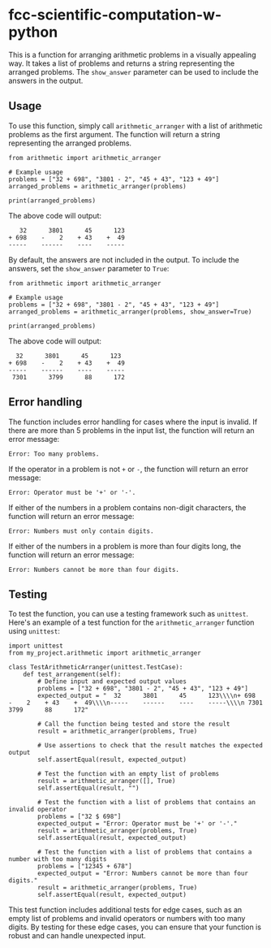 # fcc-scientific-computation-w-python

This is a function for arranging arithmetic problems in a visually appealing way. It takes a list of problems and returns a string representing the arranged problems. The `show_answer` parameter can be used to include the answers in the output.

## Usage

To use this function, simply call `arithmetic_arranger` with a list of arithmetic problems as the first argument. The function will return a string representing the arranged problems.

```
from arithmetic import arithmetic_arranger

# Example usage
problems = ["32 + 698", "3801 - 2", "45 + 43", "123 + 49"]
arranged_problems = arithmetic_arranger(problems)

print(arranged_problems)

```

The above code will output:

```
   32      3801      45      123
+ 698    -    2    + 43    +  49
-----    ------    ----    -----

```

By default, the answers are not included in the output. To include the answers, set the `show_answer` parameter to `True`:

```
from arithmetic import arithmetic_arranger

# Example usage
problems = ["32 + 698", "3801 - 2", "45 + 43", "123 + 49"]
arranged_problems = arithmetic_arranger(problems, show_answer=True)

print(arranged_problems)

```

The above code will output:

```
  32      3801      45      123
+ 698    -    2    + 43    +  49
-----    ------    ----    -----
 7301      3799      88      172

```

## Error handling

The function includes error handling for cases where the input is invalid. If there are more than 5 problems in the input list, the function will return an error message:

```
Error: Too many problems.

```

If the operator in a problem is not `+` or `-`, the function will return an error message:

```
Error: Operator must be '+' or '-'.

```

If either of the numbers in a problem contains non-digit characters, the function will return an error message:

```
Error: Numbers must only contain digits.

```

If either of the numbers in a problem is more than four digits long, the function will return an error message:

```
Error: Numbers cannot be more than four digits.

```

## Testing

To test the function, you can use a testing framework such as `unittest`. Here's an example of a test function for the `arithmetic_arranger` function using `unittest`:

```
import unittest
from my_project.arithmetic import arithmetic_arranger

class TestArithmeticArranger(unittest.TestCase):
    def test_arrangement(self):
        # Define input and expected output values
        problems = ["32 + 698", "3801 - 2", "45 + 43", "123 + 49"]
        expected_output = "  32      3801      45      123\\\\n+ 698    -    2    + 43    +  49\\\\n-----    ------    ----    -----\\\\n 7301      3799      88      172"

        # Call the function being tested and store the result
        result = arithmetic_arranger(problems, True)

        # Use assertions to check that the result matches the expected output
        self.assertEqual(result, expected_output)

        # Test the function with an empty list of problems
        result = arithmetic_arranger([], True)
        self.assertEqual(result, "")

        # Test the function with a list of problems that contains an invalid operator
        problems = ["32 $ 698"]
        expected_output = "Error: Operator must be '+' or '-'."
        result = arithmetic_arranger(problems, True)
        self.assertEqual(result, expected_output)

        # Test the function with a list of problems that contains a number with too many digits
        problems = ["12345 + 678"]
        expected_output = "Error: Numbers cannot be more than four digits."
        result = arithmetic_arranger(problems, True)
        self.assertEqual(result, expected_output)

```

This test function includes additional tests for edge cases, such as an empty list of problems and invalid operators or numbers with too many digits. By testing for these edge cases, you can ensure that your function is robust and can handle unexpected input.
